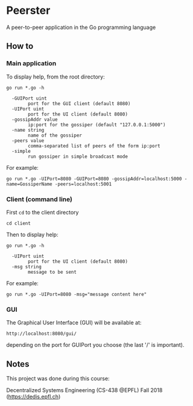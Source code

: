 # Peerster
A peer-to-peer application in the Go programming language

## How to
### Main application
To display help, from the root directory:
```
go run *.go -h
```
```
  -GUIPort uint
    	port for the GUI client (default 8080)
  -UIPort uint
    	port for the UI client (default 8080)
  -gossipAddr value
    	ip:port for the gossiper (default "127.0.0.1:5000")
  -name string
    	name of the gossiper
  -peers value
    	comma-separated list of peers of the form ip:port
  -simple
    	run gossiper in simple broadcast mode
```
For example:
```
go run *.go -UIPort=8080 -GUIPort=8080 -gossipAddr=localhost:5000 -name=GossiperName -peers=localhost:5001
```
### Client (command line)
First `cd` to the client directory
```
cd client
```
Then to display help:
```
go run *.go -h
```
```
  -UIPort uint
    	port for the UI client (default 8080)
  -msg string
    	message to be sent
```
For example:
```
go run *.go -UIPort=8080 -msg="message content here"
```

### GUI
The Graphical User Interface (GUI) will be available at:
```
http://localhost:8080/gui/
```
depending on the port for GUIPort you choose (the last '/' is important).

## Notes
This project was done during this course:

Decentralized Systems Engineering (CS-438 @EPFL) Fall 2018 (https://dedis.epfl.ch)
